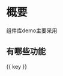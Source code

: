 # 概要

组件库demo主要采用

## 有哪些功能

<ClientOnly>

<base-Box>
<div v-for="(item, key) in components" :key="key">
    <a :href="item" :title="key">{{ key }}</a>
</div>
</base-Box>

<!-- <base-Star></base-Star> -->

</ClientOnly>

<script>
const components = require('root/components.json')
export default {
	data() {
		return {
			components: []
		}
	},
	mounted() {
		for (let key in components) {
			components[key] = this.$withBase('/components/' + components[key].replace(/^\.\/packages\/([\d\w\-]+)\/.+/, "$1"))
		}
		this.components = components

  }
}
</script>
